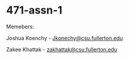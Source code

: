 # 471-assn-1


Memebers: 

Joshua Koenchy - Jkonechy@csu.fullerton.edu

Zakee Khattak - zakhattak@csu.fullerton.edu
